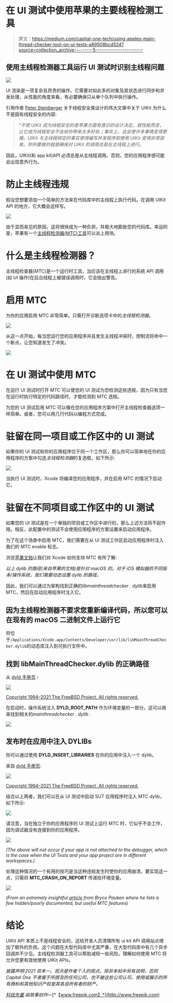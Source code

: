 # 在 UI 测试中使用苹果的主要线程检测工具

> 原文：<https://medium.com/capital-one-tech/using-apples-main-thread-checker-tool-on-ui-tests-a89508bcd524?source=collection_archive---------5----------------------->

## 使用主线程检测器工具运行 UI 测试时识别主线程问题

![](img/756e3e2e24e6e9b3ef7923bd03dbfee9.png)

UI 渲染是一项复杂且昂贵的操作。它需要对如此多的对象及其状态进行同步和并发处理，从性能的角度来看，有必要确保只从单个队列中执行操作。

引用作者 [Peter Steinberger](https://twitter.com/steipete) 关于线程安全类设计的伟大文章中关于 UIKit 为什么不是固有线程安全的内容:

> *“不使 UIKit 成为线程安全的是苹果方面有意识的设计决定。就性能而言，让它成为线程安全不会给你带来太多好处；事实上，这会使许多事情变得更慢。UIKit 与主线程绑定的事实使得编写并发程序和使用 UIKit 变得非常容易。你所要做的就是确保对 UIKit 的调用总是在主线程上进行。*

因此，UIKit(和 app kit)API 必须总是从主线程调用。否则，您的应用程序很可能会出现意外行为。

# 防止主线程违规

假设您想要添加一个简单的方法来在代码库中的主线程上执行代码。在调用 UIKit API 的地方，它大概会这样写。

![](img/c1e2f68e778e1267f72f3d339bac713a.png)

由于显而易见的原因，这将很快成为一种负担，并极大地膨胀您的代码库。幸运的是，苹果有一个[主线程检测器(MTC)工具](https://developer.apple.com/documentation/xcode/diagnosing_memory_thread_and_crash_issues_early)可以派上用场。

# 什么是主线程检测器？

主线程检查器(MTC)是一个运行时工具，当应该在主线程上进行的系统 API 调用(如 UI 操作)在后台线程上被错误调用时，它会抛出警告。

# 启用 MTC

为你的应用启用 MTC 非常简单。只需打开诊断选项卡中的*主线程检测器*。

![](img/516d8e5cd1495097c0e9070b0158ab06.png)

从这一点开始，每当您运行您的应用程序并且发生主线程冲突时，控制流将命中一个断点，让您知道发生了冲突。

![](img/87b397245cb1b071d7918edfac15dc53.png)

# 在 UI 测试中使用 MTC

在运行 UI 测试时打开 MTC 可以使您的 UI 测试为您检测这些违规，因为只有当您在运行时执行特定的代码路径时，才能检测到 MTC 违规。

为您的 UI 测试启用 MTC 可以像在您的应用程序方案中打开主线程检查器选项一样简单。或者，您可以用几行代码以编程方式完成。

# 驻留在同一项目或工作区中的 UI 测试

如果你的 UI 测试和你的应用程序位于同一个工作区，那么你可以简单地在你的应用程序的方案中勾选*主线程检测器*的复选框，如下所示:

![](img/94091f3f2f19d3bbb370d31e551c7963.png)

当执行 UI 测试时，Xcode 将编译您的应用程序，并在启用 MTC 的情况下启动它。

# 驻留在不同项目或工作区中的 UI 测试

如果您的 UI 测试是在一个单独的项目或工作区中进行的，那么上述方法将不起作用。相反，此配置中的测试不会使用应用程序的方案设置来启动应用程序。

为了在这个场景中启用 MTC，我们需要在从 UI 测试工作区启动应用程序时注入我们的 MTC enable 标志。

浏览[苹果文档](https://developer.apple.com/documentation/xcode/diagnosing_memory_thread_and_crash_issues_early)让我们对 Xcode 如何支持 MTC 有所了解:

*以上 dylib 的路径(来自苹果的文档)是针对 macOS 的。对于 iOS 模拟器的不同版本/操作系统，我们需要动态设置 dylib 的路径。*

因此，我们可以通过为架构找到正确的*libmainthreadchecker . dylib*来启用 MTC，然后在启动应用程序时注入它。

## 因为主线程检测器不要求您重新编译代码，所以您可以在现有的 macOS 二进制文件上运行它

将位于`/Applications/Xcode.app/Contents/Developer/usr/lib/libMainThreadChecker.dylib`的动态库注入到可执行文件中。

## 找到 libMainThreadChecker.dylib 的正确路径

从 [dyld 手册页](https://www.freebsd.org/cgi/man.cgi?query=dyld&apropos=0&sektion=0&manpath=Darwin+8.0.1%2Fppc&format=html) **:**

![](img/d0447248d86c967439d10e09a4c87566.png)

[Copyright 1994–2021 The FreeBSD Project. All rights reserved.](https://www.freebsd.org/copyright/freebsd-doc-license/)

在启动时，操作系统注入 **DYLD_ROOT_PATH** 作为环境变量的一部分。这可以用来找到相关的*mainthreadchecker . dylib .*

![](img/42bb4f69efa2f4ee519003a376df866b.png)

## 发布时在应用中注入 DYLIBs

你可以通过使用 **DYLD_INSERT_LIBRARIES** 在你的应用中注入一个 dylib。

来自 [dyld 手册页](https://www.freebsd.org/cgi/man.cgi?query=dyld&apropos=0&sektion=0&manpath=Darwin+8.0.1%2Fppc&format=html):

![](img/6d6a8419ea760bfc97fcf0c08b94d19e.png)

[Copyright 1994–2021 The FreeBSD Project. All rights reserved.](https://www.freebsd.org/copyright/freebsd-doc-license/)

结合以上两者，我们可以在从 UI 测试中启动 SUT 应用程序时注入 MTC dylib，如下所示:

![](img/3bf964a1fe8af4b69820edc45db4cff6.png)

请注意，当在独立于你的应用程序的 UI 测试上运行 MTC 时，它似乎不会工作，因为调试器没有连接到你的应用程序。

![](img/87b397245cb1b071d7918edfac15dc53.png)

*(The above will not occur if your app is not attached to the debugger, which is the case when the UI Tests and your app project are in different workspaces.)*

处理这种情况的一个有用的技巧是当这种违规发生时使你的应用崩溃。要实现这一点，只需将 **MTC_CRASH_ON_REPORT** 传递给环境变量。

![](img/b5b8c002a67aff33975ffe9d42d53dc7.png)

(*From an extremely insightful* [*article*](https://bryce.co/main-thread-checker-configuration/) *from Bryce Pauken where he lists a few hidden/poorly documented, but useful MTC features*)

# 结论

UIKit API 本质上不是线程安全的，这给开发人员清理所有 ui kit API 调用站点增加了额外的负担。这个问题在大型代码库中尤其严重，在大型代码库中有几个异步回调并不少见。主线程检测器工具可以帮助减轻一些风险。理解如何使用 MTC 将允许您更有效地使用 UIKit APIs。

*披露声明:2021 资本一。观点是作者个人的观点。除非本帖中另有说明，否则 Capital One 不隶属于所提及的任何公司，也不被这些公司认可。使用或展示的所有商标和其他知识产权是其各自所有者的财产。*

[*科技矢量*](https://www.freepik.com/vectors/technology) *由故事创作—*[*【www.freepik.com】*](http://www.freepik.com)